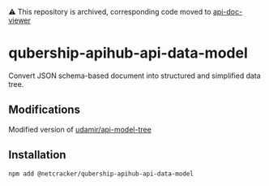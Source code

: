 ⚠️ This repository is archived, corresponding code moved to [api-doc-viewer](https://github.com/Netcracker/qubership-apihub-api-doc-viewer)

# qubership-apihub-api-data-model

Convert JSON schema-based document into structured and simplified data tree.

## Modifications
Modified version of [udamir/api-model-tree](https://github.com/udamir/api-model-tree)

## Installation

```bash
npm add @netcracker/qubership-apihub-api-data-model
```
